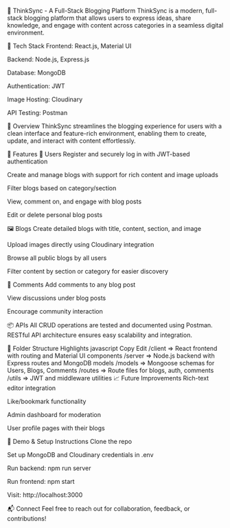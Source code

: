 🧠 ThinkSync - A Full-Stack Blogging Platform
ThinkSync is a modern, full-stack blogging platform that allows users to express ideas, share knowledge, and engage with content across categories in a seamless digital environment.

🔧 Tech Stack
Frontend: React.js, Material UI

Backend: Node.js, Express.js

Database: MongoDB

Authentication: JWT

Image Hosting: Cloudinary

API Testing: Postman

🚀 Overview
ThinkSync streamlines the blogging experience for users with a clean interface and feature-rich environment, enabling them to create, update, and interact with content effortlessly.

🔑 Features
👤 Users
Register and securely log in with JWT-based authentication

Create and manage blogs with support for rich content and image uploads

Filter blogs based on category/section

View, comment on, and engage with blog posts

Edit or delete personal blog posts

🖼️ Blogs
Create detailed blogs with title, content, section, and image

Upload images directly using Cloudinary integration

Browse all public blogs by all users

Filter content by section or category for easier discovery

💬 Comments
Add comments to any blog post

View discussions under blog posts

Encourage community interaction

📦 APIs
All CRUD operations are tested and documented using Postman. RESTful API architecture ensures easy scalability and integration.

📂 Folder Structure Highlights
javascript
Copy
Edit
/client         => React frontend with routing and Material UI components
/server         => Node.js backend with Express routes and MongoDB models
/models         => Mongoose schemas for Users, Blogs, Comments
/routes         => Route files for blogs, auth, comments
/utils          => JWT and middleware utilities
📈 Future Improvements
Rich-text editor integration

Like/bookmark functionality

Admin dashboard for moderation

User profile pages with their blogs

🧪 Demo & Setup Instructions
Clone the repo

Set up MongoDB and Cloudinary credentials in .env

Run backend: npm run server

Run frontend: npm start

Visit: http://localhost:3000

📬 Connect
Feel free to reach out for collaboration, feedback, or contributions!


